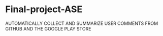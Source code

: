 # Final-project-ASE
AUTOMATICALLY COLLECT AND SUMMARIZE USER COMMENTS FROM GITHUB AND THE GOOGLE PLAY STORE
